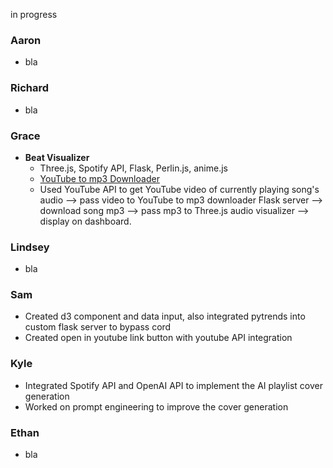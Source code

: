 in progress

### Aaron
- bla
### Richard
- bla
### Grace
- **Beat Visualizer**
  - Three.js, Spotify API, Flask, Perlin.js, anime.js
  - [YouTube to mp3 Downloader](https://github.com/silvanohirtie/youtube-mp3-downloader)
  - Used YouTube API to get YouTube video of currently playing song's audio --> pass video to YouTube to mp3 downloader Flask server --> download song mp3 --> pass mp3 to Three.js audio visualizer --> display on dashboard.
### Lindsey 
- bla
### Sam
- Created d3 component and data input, also integrated pytrends into custom flask server to bypass cord
- Created open in youtube link button with youtube API integration
### Kyle
- Integrated Spotify API and OpenAI API to implement the AI playlist cover generation
- Worked on prompt engineering to improve the cover generation
### Ethan
- bla
